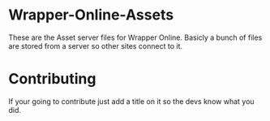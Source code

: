 # Wrapper-Online-Assets
These are the Asset server files for Wrapper Online. Basicly a bunch of files are stored from a server so other sites connect to it.


# Contributing
If your going to contribute just add a title on it so the devs know what you did.
